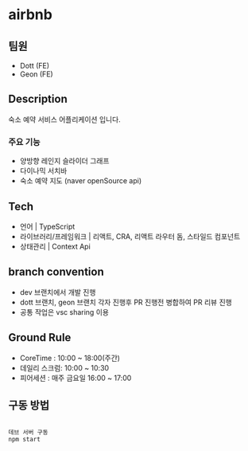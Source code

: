 # airbnb

## 팀원

* Dott (FE)
* Geon (FE)

## Description

숙소 예약 서비스 어플리케이션 입니다.

### 주요 기능

* 양방향 레인지 슬라이더 그래프
* 다이나믹 서치바
* 숙소 예약 지도 (naver openSource api)

## Tech

* 언어 | TypeScript
* 라이브러리/프레임워크 | 리액트, CRA, 리액트 라우터 돔, 스타일드 컴포넌트
* 상태관리 | Context Api

## branch convention

* dev 브랜치에서 개발 진행
* dott 브랜치, geon 브랜치 각자 진행후 PR 진행전 병합하여 PR 리뷰 진행
* 공통 작업은 vsc sharing 이용

## Ground Rule

* CoreTime : 10:00 ~ 18:00(주간)
* 데일리 스크럼: 10:00 ~ 10:30
* 피어세션 : 매주 금요일 16:00 ~ 17:00

## 구동 방법

```

데브 서버 구동
npm start

```
